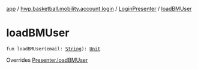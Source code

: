 [app](../../index.md) / [hwp.basketball.mobility.account.login](../index.md) / [LoginPresenter](index.md) / [loadBMUser](.)

# loadBMUser

`fun loadBMUser(email: `[`String`](https://kotlinlang.org/api/latest/jvm/stdlib/kotlin/-string/index.html)`): `[`Unit`](https://kotlinlang.org/api/latest/jvm/stdlib/kotlin/-unit/index.html)

Overrides [Presenter.loadBMUser](../-login-contract/-presenter/load-b-m-user.md)

